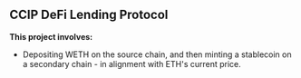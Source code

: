 ## CCIP DeFi Lending Protocol

**This project involves:**

- Depositing WETH on the source chain, and then minting a stablecoin on a secondary chain - in alignment with ETH's current price.

